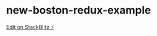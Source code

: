 # new-boston-redux-example

[Edit on StackBlitz ⚡️](https://stackblitz.com/edit/new-boston-redux-example)